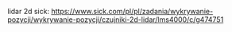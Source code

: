 lidar 2d sick:
https://www.sick.com/pl/pl/zadania/wykrywanie-pozycji/wykrywanie-pozycji/czujniki-2d-lidar/lms4000/c/g474751
